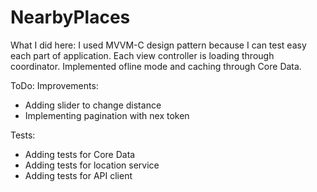 # NearbyPlaces

What I did here:
I used MVVM-C design pattern because I can test easy each part of application.
Each view controller is loading through coordinator. 
Implemented ofline mode and caching through Core Data.

ToDo:
Improvements:
- Adding slider to change distance
- Implementing pagination with nex token

Tests:
- Adding tests for Core Data
- Adding tests for location service
- Adding tests for API client
